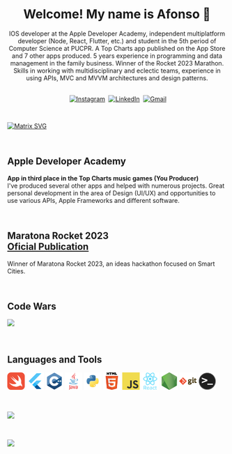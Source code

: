 <h1 align="center">
Welcome! My name is Afonso 👋
</h1>
<p align="center">
  IOS developer at the Apple Developer Academy, independent multiplatform developer (Node, React, Flutter, etc.) and student in the 5th period of Computer Science at PUCPR. A Top Charts app published on the App Store and 7 other apps produced. 5 years experience in programming and data management in the family business. Winner of the Rocket 2023 Marathon. Skills in working with multidisciplinary and eclectic teams, experience in using APIs, MVC and MVVM architectures and design patterns.
</p>
<p align="center">
<br>
</a>&nbsp;
<a href="https://instagram.com/afonso.wav"><img src="https://img.shields.io/badge/instagram-%23E4405F.svg?&style=for-the-badge&logo=instagram&logoColor=white" alt="Instagram" /></a>&nbsp;
<a href="https://www.linkedin.com/in/afonsorek"><img src="https://img.shields.io/badge/linkedin-%230077B5.svg?&style=for-the-badge&logo=linkedin&logoColor=white" alt="LinkedIn" /></a>&nbsp;
<a href="mailto:afonso.rekbaim@pucpr.edu.br?subject=Hey%20Afonso"><img src="https://img.shields.io/badge/gmail-%23D14836.svg?&style=for-the-badge&logo=gmail&logoColor=white" alt="Gmail"/></a>&nbsp;
</p>
<br>

[![Matrix SVG](https://raw.githubusercontent.com/rodrigograca31/rodrigograca31/master/matrix.svg)](https://www.youtube.com/watch?v=SDkAGkd4NLc) 

<br>

<h2 align="left">
  Apple Developer Academy
</h2>

<p align="left">
<strong>App in third place in the Top Charts music games (You Producer) </strong><br>
I've produced several other apps and helped with numerous projects. Great personal development in the area of Design (UI/UX) and opportunities to use various APIs, Apple Frameworks and different software.
</p>

<br>

<h2 align="left">
  Maratona Rocket 2023<br>
  <a href="https://redeglobo.globo.com/rpc/realities/rocket-startup/cidades-inteligentes/noticia/maratona-rocket-equipe-pinhaoneiros-e-a-vencedora-do-desafio.ghtml">Oficial Publication</a>
</h2>

<p align="left">
Winner of Maratona Rocket 2023, an ideas hackathon focused on Smart Cities.
</p>

<br>

<h2 align="left">
  Code Wars
</h2>
<p align="left">
  <img src="https://www.codewars.com/users/AfonsoRek/badges/large">
</p>
<br>
<h2 align="left">
Languages and Tools
</h2>
<p align="left">
  <div align="left">
    <code><img height="40" src="https://raw.githubusercontent.com/github/explore/80688e429a7d4ef2fca1e82350fe8e3517d3494d/topics/swift/swift.png"></code>
  <code><img height="40" src="https://raw.githubusercontent.com/github/explore/80688e429a7d4ef2fca1e82350fe8e3517d3494d/topics/flutter/flutter.png"></code> <code><img height="40" src="https://raw.githubusercontent.com/github/explore/80688e429a7d4ef2fca1e82350fe8e3517d3494d/topics/cpp/cpp.png"></code> <code><img height="40" src="https://raw.githubusercontent.com/devicons/devicon/master/icons/java/java-original-wordmark.svg"></code> <code><img height="40" src="https://raw.githubusercontent.com/github/explore/80688e429a7d4ef2fca1e82350fe8e3517d3494d/topics/python/python.png"></code> <code><img height="40" src="https://raw.githubusercontent.com/github/explore/80688e429a7d4ef2fca1e82350fe8e3517d3494d/topics/html/html.png"></code> <code><img height="40" src="https://raw.githubusercontent.com/github/explore/80688e429a7d4ef2fca1e82350fe8e3517d3494d/topics/javascript/javascript.png"></code> <code><img height="40" src="https://raw.githubusercontent.com/devicons/devicon/master/icons/react/react-original-wordmark.svg"></code> <code><img height="40" src="https://raw.githubusercontent.com/github/explore/80688e429a7d4ef2fca1e82350fe8e3517d3494d/topics/nodejs/nodejs.png"></code> <code><img height="40" src="https://raw.githubusercontent.com/github/explore/80688e429a7d4ef2fca1e82350fe8e3517d3494d/topics/git/git.png"></code> <code><img height="40" src="https://raw.githubusercontent.com/github/explore/80688e429a7d4ef2fca1e82350fe8e3517d3494d/topics/terminal/terminal.png"></code>
  </div>
</p>
<br>
<p align='left'>
  <img align="center" src="https://github-readme-stats.vercel.app/api?username=afonsorek&show_icons=true&theme=radical">
</p>
<br>
<p align='left'>
  <img align="center" src="https://github-readme-stats.vercel.app/api/top-langs/?username=afonsorek&show_icons=true&hide_border=true&theme=radical">
</p>
